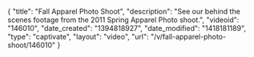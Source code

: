 {
    "title": "Fall Apparel Photo Shoot",
    "description": "See our behind the scenes footage from the 2011 Spring Apparel Photo shoot.",
    "videoid": "146010",
    "date_created": "1394818927",
    "date_modified": "1418181189",
    "type": "captivate",
    "layout": "video",
    "url": "\/v\/fall-apparel-photo-shoot\/146010"
}
